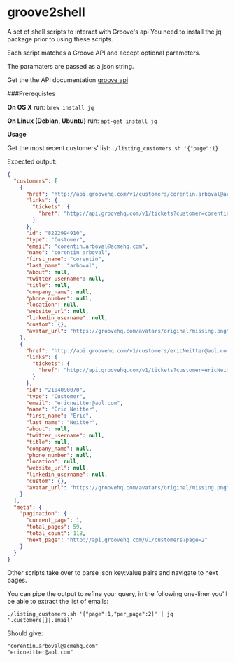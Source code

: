 # groove2shell
A set of shell scripts to interact with Groove's api
You need to install the jq package prior to using these scripts.

Each script matches a Groove API and accept optional parameters.

The paramaters are passed as a json string.

Get the the API documentation [groove api](https://www.groovehq.com/docs/)

###Prerequistes

__On OS X__ run:
```brew install jq```

__On Linux (Debian, Ubuntu)__ run:
```apt-get install jq```

__Usage__

Get the most recent customers' list:
```./listing_customers.sh '{"page":1}'```

Expected output:
```json
{
  "customers": [
    {
      "href": "http://api.groovehq.com/v1/customers/corentin.arboval@acmehq.com",
      "links": {
        "tickets": {
          "href": "http://api.groovehq.com/v1/tickets?customer=corentin.arboval%40acmehq.com"
        }
      },
      "id": "8222994910",
      "type": "Customer",
      "email": "corentin.arboval@acmehq.com",
      "name": "corentin arboval",
      "first_name": "corentin",
      "last_name": "arboval",
      "about": null,
      "twitter_username": null,
      "title": null,
      "company_name": null,
      "phone_number": null,
      "location": null,
      "website_url": null,
      "linkedin_username": null,
      "custom": {},
      "avatar_url": "https://groovehq.com/avatars/original/missing.png"
    },
    {
      "href": "http://api.groovehq.com/v1/customers/ericNeitter@aol.com",
      "links": {
        "tickets": {
          "href": "http://api.groovehq.com/v1/tickets?customer=ericNeitter%40aol.com"
        }
      },
      "id": "2104090070",
      "type": "Customer",
      "email": "ericneitter@aol.com",
      "name": "Eric Neitter",
      "first_name": "Eric",
      "last_name": "Neitter",
      "about": null,
      "twitter_username": null,
      "title": null,
      "company_name": null,
      "phone_number": null,
      "location": null,
      "website_url": null,
      "linkedin_username": null,
      "custom": {},
      "avatar_url": "https://groovehq.com/avatars/original/missing.png"
    }
  ],
  "meta": {
    "pagination": {
      "current_page": 1,
      "total_pages": 59,
      "total_count": 118,
      "next_page": "http://api.groovehq.com/v1/customers?page=2"
    }
  }
}
```

Other scripts take over to parse json key:value pairs and navigate to next pages.

You can pipe the output to refine your query, in the following one-liner you'll be able to extract the list of emails:

```./listing_customers.sh '{"page":1,"per_page":2}' | jq '.customers[]|.email'```

Should give:
```
"corentin.arboval@acmehq.com"
"ericneitter@aol.com"
```

